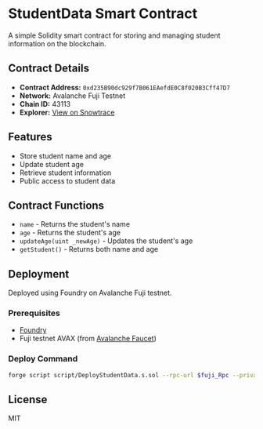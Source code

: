 # StudentData Smart Contract

A simple Solidity smart contract for storing and managing student information on the blockchain.

## Contract Details

- **Contract Address:** `0xd235B90dc929f7B061EAefdE0C8f020B3Cff47D7`
- **Network:** Avalanche Fuji Testnet
- **Chain ID:** 43113
- **Explorer:** [View on Snowtrace](https://testnet.snowtrace.io/address/0xd235B90dc929f7B061EAefdE0C8f020B3Cff47D7)

## Features

- Store student name and age
- Update student age
- Retrieve student information
- Public access to student data

## Contract Functions

- `name` - Returns the student's name
- `age` - Returns the student's age
- `updateAge(uint _newAge)` - Updates the student's age
- `getStudent()` - Returns both name and age

## Deployment

Deployed using Foundry on Avalanche Fuji testnet.

### Prerequisites

- [Foundry](https://book.getfoundry.sh/getting-started/installation)
- Fuji testnet AVAX (from [Avalanche Faucet](https://faucet.avax.network/))

### Deploy Command

```bash
forge script script/DeployStudentData.s.sol --rpc-url $fuji_Rpc --private-key $PRIVATE_KEY --broadcast
```

## License

MIT
